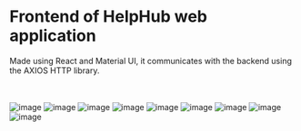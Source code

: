 # Frontend of HelpHub web application
Made using React and Material UI, it communicates with the backend using the AXIOS HTTP library.

<br> <br>
![image](https://github.com/andreea312/HelpHub-Frontend/assets/57728182/4a6c8246-196f-4b3a-8382-bdc13e764469)
![image](https://github.com/andreea312/HelpHub-Frontend/assets/57728182/78f626f3-8e2e-4ee3-84d1-1641c4d8d393)
![image](https://github.com/andreea312/HelpHub-Frontend/assets/57728182/73055306-b871-420c-96a7-83fedcf2adf1)
![image](https://github.com/andreea312/HelpHub-Frontend/assets/57728182/1017ade9-573d-4ff1-9194-58c4090823b7)
![image](https://github.com/andreea312/HelpHub-Frontend/assets/57728182/62e3ae96-c3ca-4ed2-825b-bf78ecfd421a)
![image](https://github.com/andreea312/HelpHub-Frontend/assets/57728182/ec454990-e60e-4f1e-8c32-81f1d998da4a)
![image](https://github.com/andreea312/HelpHub-Frontend/assets/57728182/548b31d3-c07d-4dd9-8c33-2fd2ba7ee3e2)
![image](https://github.com/andreea312/HelpHub-Frontend/assets/57728182/712a8c2a-8fe8-4021-ba44-43b877c20b74)
![image](https://github.com/andreea312/HelpHub-Frontend/assets/57728182/a6604ee6-98f2-413a-b18f-eb4a27361629)


